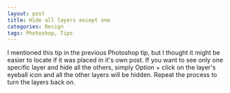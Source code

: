 ```yaml
---
layout: post
title: Hide all layers except one
categories: Design
tags: Photoshop, Tips
---
```

<p>I mentioned this tip in the previous Photoshop tip, but I thought it might be easier to locate if it was placed in it's own post. If you want to see only one specific layer and hide all the others, simply Option + click on the layer's eyeball icon and all the other layers will be hidden. Repeat the process to turn the layers back on.</p>
